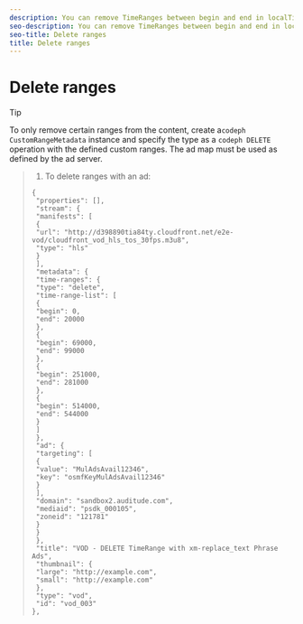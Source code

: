 ```yaml
---
description: You can remove TimeRanges between begin and end in localTime from the timeline.
seo-description: You can remove TimeRanges between begin and end in localTime from the timeline.
seo-title: Delete ranges
title: Delete ranges
---
```


# Delete ranges

>[!TIP]
>
>To only remove certain ranges from the content, create a`codeph CustomRangeMetadata` instance and specify the type as a `codeph DELETE` operation with the defined custom ranges.
The ad map must be used as defined by the ad server.

>1. To delete ranges with an  ad:
>   ```
>   { 
>    "properties": [],
>    "stream": {
>    "manifests": [
>    {
>    "url": "http://d398890tia84ty.cloudfront.net/e2e-vod/cloudfront_vod_hls_tos_30fps.m3u8",
>    "type": "hls"
>    }
>    ],
>    "metadata": {
>    "time-ranges": {
>    "type": "delete",
>    "time-range-list": [
>    {
>    "begin": 0,
>    "end": 20000
>    },
>    {
>    "begin": 69000,
>    "end": 99000
>    },
>    {
>    "begin": 251000,
>    "end": 281000
>    },
>    {
>    "begin": 514000,
>    "end": 544000
>    }
>    ]
>    },
>    "ad": {
>    "targeting": [
>    {
>    "value": "MulAdsAvail12346",
>    "key": "osmfKeyMulAdsAvail12346"
>    }
>    ],
>    "domain": "sandbox2.auditude.com",
>    "mediaid": "psdk_000105",
>    "zoneid": "121781"
>    } 
>    }
>    }, 
>    "title": "VOD - DELETE TimeRange with xm-replace_text Phrase Ads",
>    "thumbnail": {
>    "large": "http://example.com",
>    "small": "http://example.com"
>    },
>    "type": "vod",
>    "id": "vod_003"
>   },
>   
>   ```
>   
>   
>   
